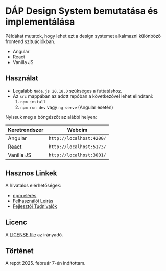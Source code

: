 # DÁP Design System bemutatása és implementálása

Példákat mutatok, hogy lehet ezt a design systemet alkalmazni különböző frontend szituációkban.

* Angular
* React
* Vanilla JS

## Használat

* Legalább `Node.js 20.18.0` szükséges a futtatáshoz.
* Az `src` mappában az adott repóban a következővel lehet elindítani:
  1. `npm install`
  1. `npm run dev` vagy `ng serve` (Angular esetén)

Nyissuk meg a böngészőt az alábbi helyen:

| Keretrendszer | Webcím                    |
|---------------|---------------------------|
| Angular       | `http://localhost:4200/`  |
| React         | `http://localhost:5173/`  |
| Vanilla JS    | `http://localhost:3001/`  |

## Hasznos Linkek

A hivatalos elérhetőségek:

* [npm elérés](https://www.npmjs.com/package/dap-design-system)
* [Felhasználói Leírás](https://services.gov.hu/design-system)
* [Fejlesztői Tudnivalók](https://services.gov.hu/design-system-dev)

## Licenc

A [LICENSE file](LICENSE) az irányadó.

## Történet

A repót 2025. február 7-én indítottam.